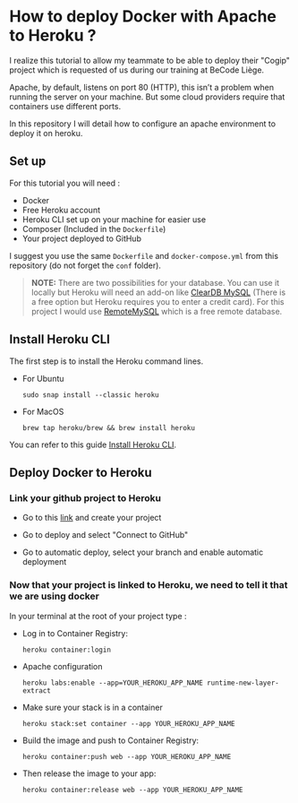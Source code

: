 # How to deploy Docker with Apache to Heroku ?

I realize this tutorial to allow my teammate to be able to deploy their "Cogip" project which is requested of us during our training at BeCode Liège.

Apache, by default, listens on port 80 (HTTP), this isn’t a problem when running the server on your machine. But some cloud providers require that containers use different ports.

In this repository I will detail how to configure an apache environment to deploy it on heroku.


## Set up

For this tutorial you will need :
- Docker
- Free Heroku account
- Heroku CLI set up on your machine for easier use
- Composer (Included in the ``Dockerfile``)
- Your project deployed to GitHub

I suggest you use the same `Dockerfile` and `docker-compose.yml` from this repository (do not forget the `conf` folder).

> **NOTE:** There are two possibilities for your database. You can use it locally but Heroku will need an add-on like [ClearDB MySQL](https://devcenter.heroku.com/articles/cleardb) (There is a free option but Heroku requires you to enter a credit card). For this project I would use [RemoteMySQL](https://remotemysql.com/) which is a free remote database.


## Install Heroku CLI

The first step is to install the Heroku command lines.

- For Ubuntu
    ```
    sudo snap install --classic heroku
    ```
- For MacOS
    ```
    brew tap heroku/brew && brew install heroku
    ```

You can refer to this guide [Install Heroku CLI](https://devcenter.heroku.com/articles/heroku-cli).



## Deploy Docker to Heroku

### Link your github project to Heroku

- Go to this [link](https://dashboard.heroku.com/new-app) and create your project

- Go to deploy and select "Connect to GitHub"

- Go to automatic deploy, select your branch and enable automatic deployment

### Now that your project is linked to Heroku, we need to tell it that we are using docker


In your terminal at the root of your project type :
- Log in to Container Registry:
    ```
    heroku container:login
    ```

- Apache configuration
    ```
    heroku labs:enable --app=YOUR_HEROKU_APP_NAME runtime-new-layer-extract
    ```

- Make sure your stack is in a container
    ```
    heroku stack:set container --app YOUR_HEROKU_APP_NAME
    ```

- Build the image and push to Container Registry:
    ```
    heroku container:push web --app YOUR_HEROKU_APP_NAME
    ```
    
- Then release the image to your app:
    ```
    heroku container:release web --app YOUR_HEROKU_APP_NAME
    ```